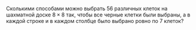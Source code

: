Сколькими способами можно выбрать 56 различных клеток на шахматной доске $8\times 8$ так, чтобы все черные клетки были выбраны, а в каждой строке и в каждом столбце было выбрано ровно по 7 клеток?